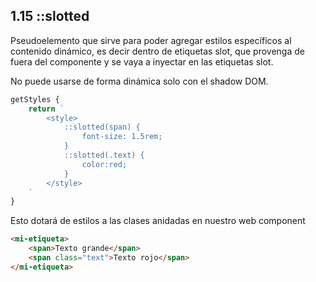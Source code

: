 ## 1.15 ::slotted

Pseudoelemento que sirve para poder agregar estilos específicos al
contenido dinámico, es decir dentro de etiquetas slot, que provenga de
fuera del componente y se vaya a inyectar en las etiquetas slot.

No puede usarse de forma dinámica solo con el shadow DOM.

``` javascript
getStyles {
    return `
        <style>
            ::slotted(span) {
                font-size: 1.5rem;
            }
            ::slotted(.text) {
                color:red;
            }
        </style>
    `
}
```

Esto dotará de estilos a las clases anidadas en nuestro web component

``` html
<mi-etiqueta>
    <span>Texto grande</span>
    <span class="text">Texto rojo</span>
</mi-etiqueta>
```

